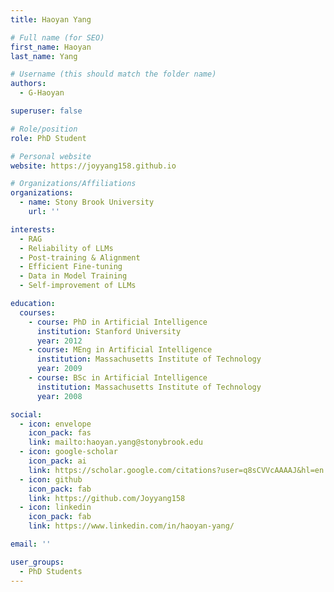 ```yaml
---
title: Haoyan Yang

# Full name (for SEO)
first_name: Haoyan
last_name: Yang

# Username (this should match the folder name)
authors:
  - G-Haoyan

superuser: false

# Role/position
role: PhD Student

# Personal website
website: https://joyyang158.github.io

# Organizations/Affiliations
organizations:
  - name: Stony Brook University
    url: ''

interests:
  - RAG
  - Reliability of LLMs
  - Post-training & Alignment
  - Efficient Fine-tuning
  - Data in Model Training
  - Self-improvement of LLMs

education:
  courses:
    - course: PhD in Artificial Intelligence
      institution: Stanford University
      year: 2012
    - course: MEng in Artificial Intelligence
      institution: Massachusetts Institute of Technology
      year: 2009
    - course: BSc in Artificial Intelligence
      institution: Massachusetts Institute of Technology
      year: 2008

social:
  - icon: envelope
    icon_pack: fas
    link: mailto:haoyan.yang@stonybrook.edu
  - icon: google-scholar
    icon_pack: ai
    link: https://scholar.google.com/citations?user=q8sCVVcAAAAJ&hl=en
  - icon: github
    icon_pack: fab
    link: https://github.com/Joyyang158
  - icon: linkedin
    icon_pack: fab
    link: https://www.linkedin.com/in/haoyan-yang/

email: ''

user_groups:
  - PhD Students
---
```

